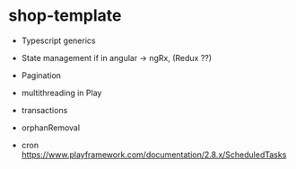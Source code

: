 # shop-template

- Typescript generics

- State management
if in angular -> ngRx, (Redux ??)

- Pagination

- multithreading in Play

- transactions

- orphanRemoval

- cron 
https://www.playframework.com/documentation/2.8.x/ScheduledTasks
